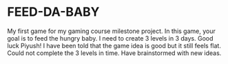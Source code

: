 # FEED-DA-BABY
My first game for my gaming course milestone project. In this game, your goal is to feed the hungry baby.
I need to create 3 levels in 3 days. Good luck Piyush!
I have been told that the game idea is good but it still feels flat. Could not complete the 3 levels in time. Have brainstormed with new ideas.
